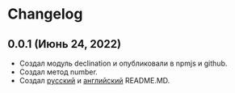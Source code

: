 # Changelog

## 0.0.1 (Июнь 24, 2022)

- Создал модуль declination и опубликовали в npmjs и github.
- Создал метод number.
- Создал [русский](https://github.com/Fozan-Developer/declination/) и [английский](https://github.com/Fozan-Developer/declination/blob/main/src/enREADME.MD) README.MD.